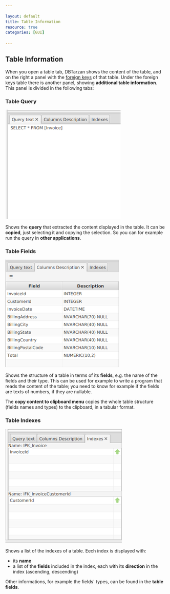 ```yaml
---

layout: default
title: Table Information
resource: true
categories: [GUI]

---
```


## Table Information

When you open a table tab, DBTarzan shows the content of the table, and on the right a panel with the  [foreign keys](ForeignKeys) of that table.
Under the foreign keys table there is another panel, showing **additional table information**.
This panel is divided in the following tabs:
  
### Table Query

![Table query](images/tableQuery.png)

Shows the **query** that extracted the content displayed in the table.
It can be **copied**, just selecting it and copying the selection.
So you can for example run the query in **other applications**.

### Table Fields

![Table fields](images/tableFields.png)

Shows the structure of a table in terms of its **fields**, e.g. the name of the fields and their type.
This can be used for example to write a program that reads the content of the table; 
you need to know for example if the fields are texts of numbers, if they are nullable.

The **copy content to clipboard menu** copies the whole table structure (fields names and types) to the clipboard, in a tabular format.

### Table Indexes

![Table fields](images/tableIndexes.png)

Shows a list of the indexes of a table.
Eech index is displayed with:
* its **name**
* a list of the **fields** included in the index, each with its **direction** in the index (ascending, descending)

Other informations, for example the fields' types, can be found in the **table fields**.